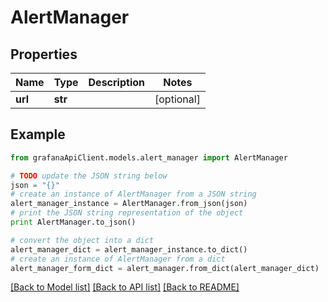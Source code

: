 # AlertManager


## Properties
Name | Type | Description | Notes
------------ | ------------- | ------------- | -------------
**url** | **str** |  | [optional] 

## Example

```python
from grafanaApiClient.models.alert_manager import AlertManager

# TODO update the JSON string below
json = "{}"
# create an instance of AlertManager from a JSON string
alert_manager_instance = AlertManager.from_json(json)
# print the JSON string representation of the object
print AlertManager.to_json()

# convert the object into a dict
alert_manager_dict = alert_manager_instance.to_dict()
# create an instance of AlertManager from a dict
alert_manager_form_dict = alert_manager.from_dict(alert_manager_dict)
```
[[Back to Model list]](../README.md#documentation-for-models) [[Back to API list]](../README.md#documentation-for-api-endpoints) [[Back to README]](../README.md)


